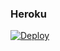 ### Heroku
[![Deploy](https://www.herokucdn.com/deploy/button.svg)](https://heroku.com/deploy?template=https://github.com/DavidTamayo95/botuwuUCLV)
